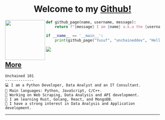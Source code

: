 <h1 align="center">Welcome to my <a href="https://github.com/unchaineddev">Github!</a> </h1>

<img align="left" src="https://c.tenor.com/2YrJH5ne5EMAAAAd/tenor.gif" width="130px">


```python
def github_page(name, username, message):
    return f"{message} I am {name} a.k.a the {username}"

if __name__ == '__main__':
    print(github_page("Yusuf", "unchaineddev", "Hello, World!"))
```

<a href="https://www.youtube.com/watch?v=dQw4w9WgXcQ"><img src="https://user-images.githubusercontent.com/73097560/115834477-dbab4500-a447-11eb-908a-139a6edaec5c.gif"></a>

## [More](https://yusuf.cloud)

```
Unchained 101
-------------
💻 I am a Python Developer, Data Analyst and an IT Consultant.
🌟 Main languages: Python, JavaScript, C/C++.
🔭 Working on Web Scraping, Data Analysis and API development.
🌱 I am learning Rust, Golang, React, and MongoDB.
🚩 I have a strong interest in Data Analysis and Application development.
```
<hr>

